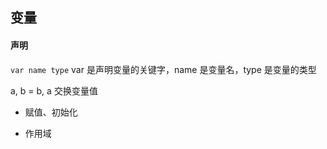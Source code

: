 ## 变量
#### 声明
`var name type` 
var 是声明变量的关键字，name 是变量名，type 是变量的类型

a, b = b, a 交换变量值

* 赋值、初始化

* 作用域